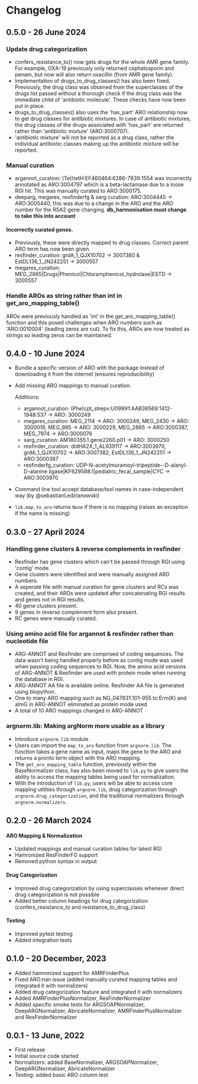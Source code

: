 # Changelog

## 0.5.0 - 26 June 2024

### Update drug categorization
- confers_resistance_to() now gets drugs for the whole AMR gene family. For example, OXA-19 previously only returned cephalosporin and penam, but now will also return oxacillin (from AMR gene family).
- Implementation of drugs_to_drug_classes() has also been fixed. Previously, the drug class was obtained from the superclasses of the drugs list passed without a thorough check if the drug class was the immediate child of 'antibiotic molecule'. These checks have now been put in place.
- drugs_to_drug_classes() also uses the 'has_part' ARO relationship now to get drug classes for antibiotic mixtures. In case of antibiotic mixtures, the drug classes of the drugs associated with 'has_part' are returned rather than 'antibiotic mixture' (ARO:3000707).
- 'antibiotic mixture' will not be reported as a drug class, rather the individual antibiotic classes making up the antibiotic mixture will be reported.

### Manual curation
- argannot_curation: (Tet)tetH:EF460464:6286-7839:1554 was incorrectly annotated as ARO:3004797 which is a beta-lactamase due to a loose RGI hit. This was manually curated to ARO:3000175.
- deeparg, megares, resfinderfg & sarg curation: ARO:3004445 -> ARO:3005440, this was due to a change in the ARO and the ARO number for the RSA2 gene changing. **db_harmonisation must change to take this into account**

#### Incorrectly curated genes.
- Previously, these were directly mapped to drug classes. Correct parent ARO term has now been given.
- resfinder_curation: grdA_1_QJX10702 -> 3007380 & EstDL136_1_JN242251 -> 3000557
- megares_curation: MEG_2865|Drugs|Phenicol|Chloramphenicol_hydrolase|ESTD -> 3000557

### Handle AROs as string rather than int in get_aro_mapping_table()

AROs were previously handled as 'int' in the get_aro_mapping_table() function and this posed challenges when ARO numbers such as 'ARO:0010004' (leading zeros are cut). To fix this, AROs are now treated as strings so leading zeros can be maintained.

## 0.4.0 - 10 June 2024

- Bundle a specific version of ARO with the package instead of downloading it from the internet (ensures reproducibility)
- Add missing ARO mappings to manual curation.

    Additions:
    - argannot_curation: (Phe)cpt_strepv:U09991:AAB36569:1412-1948:537 -> ARO: 3000249
    - megares_curation: MEG_2114 -> ARO: 3000249, MEG_2430 -> ARO: 3000016, MEG_985 -> ARO: 3000229, MEG_2865 -> ARO:3000387, MEG_7974 -> ARO:3000076
    - sarg_curation: AM180355.1.gene2260.p01 -> ARO: 3000250
    - resfinder_curation: dldHA2X_1_AL939117 -> ARO:3003970, grdA_1_QJX10702 -> ARO:3007382, EstDL136_1_JN242251 -> ARO:3000387
    - resfinderfg_curation: UDP-N-acetylmuramoyl-tripeptide--D-alanyl-D-alanine ligase|KF629588.1|pediatric_fecal_sample|CYC -> ARO:3003970
- Command line tool accept database/tool names in case-independent way (by @sebastianLedzianowski)
- `lib.map_to_aro` returns `None` if there is no mapping (raises an exception if the name is missing)


## 0.3.0 - 27 April 2024

### Handling gene clusters & reverse complements in resfinder
- Resfinder has gene clusters which can't be passed through RGI using 'contig' mode.
- Gene clusters were identified and were manually assigned ARO numbers.
- A seperate file with manual curation for gene clusters and RCs was created, and their AROs were updated after concatenating RGI results and genes not in RGI results.
- 40 gene clusters present.
- 9 genes in reverse complement form also present.
- RC genes were manually curated.

### Using amino acid file for argannot & resfinder rather than nucleotide file
- ARG-ANNOT and Resfinder are comprised of coding sequences. The data wasn't being handled properly before as contig mode was used when passing coding sequences to RGI. Now, the amino acid versions of ARG-ANNOT & Resfinder are used with protein mode when running the database in RGI.
- ARG-ANNOT AA file is available online. Resfinder AA file is generated using biopython.
- One to many ARO mapping such as NG_047831:101-955 to Erm(K) and almG in ARG-ANNOT eliminated as protein mode used
- A total of 10 ARO mappings changed in ARG-ANNOT

### argnorm.lib: Making argNorm more usable as a library
- Introduce `argnorm.lib` module
- Users can import the `map_to_aro` function from `argnorm.lib`. The function takes a gene name as input, maps the gene to the ARO and returns a pronto term object with the ARO mapping.
- The `get_aro_mapping_table` function, previously within the BaseNormalizer class, has also been moved to `lib.py` to give users the ability to access the mapping tables being used for normalization.
- With the introduction of `lib.py`, users will be able to access core mapping utilities through `argnorm.lib`, drug categorization through `argnorm.drug_categorization`, and the traditional normalizers through `argnorm.normalizers`.


## 0.2.0 - 26 March 2024

#### ARO Mapping & Normalization

- Updated mappings and manual curation tables for latest RGI
- Hamronized ResFinderFG support
- Removed python syntax in output

#### Drug Categorization

- Improved drug categorization by using superclasses whenever direct drug categorization is not possible
- Added better column headings for drug categorization (confers_resistance_to and resistance_to_drug_class)

#### Testing

- Improved pytest testing
- Added integration tests

## 0.1.0 - 20 December, 2023

- Added hamronized support for AMRFinderPlus
- Fixed ARO:nan issue (added manually curated mapping tables and integrated it with normalizers)
- Added drug categorization feature and integrated it with normalizers
- Added AMRFinderPlusNormalizer, ResFinderNormalizer
- Added specific smoke tests for ARGSOAPNormalizer, DeepARGNormalizer, AbricateNormalizer, AMRFinderPlusNormalizer and ResFinderNormalizer

## 0.0.1 - 13 June, 2022

- First release
- Initial source code started
- Normalizers: added BaseNormalizer, ARGSOAPNormalizer, DeepARGNormalizer, AbricateNormalizer
- Testing: added basic ARO column test

